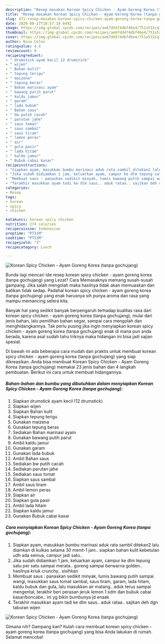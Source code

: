 ```yaml
---
description: "Resep masakan Korean Spicy Chicken - Ayam Goreng Korea (tanpa gochujang) | Cara Bikin Korean Spicy Chicken - Ayam Goreng Korea (tanpa gochujang) Yang Lezat"
title: "Resep masakan Korean Spicy Chicken - Ayam Goreng Korea (tanpa gochujang) | Cara Bikin Korean Spicy Chicken - Ayam Goreng Korea (tanpa gochujang) Yang Lezat"
slug: 471-resep-masakan-korean-spicy-chicken-ayam-goreng-korea-tanpa-gochujang-cara-bikin-korean-spicy-chicken-ayam-goreng-korea-tanpa-gochujang-yang-lezat
date: 2020-08-27T18:57:19.649Z
image: https://img-global.cpcdn.com/recipes/ae67dd474dbf46e4/751x532cq70/korean-spicy-chicken-ayam-goreng-korea-tanpa-gochujang-foto-resep-utama.jpg
thumbnail: https://img-global.cpcdn.com/recipes/ae67dd474dbf46e4/751x532cq70/korean-spicy-chicken-ayam-goreng-korea-tanpa-gochujang-foto-resep-utama.jpg
cover: https://img-global.cpcdn.com/recipes/ae67dd474dbf46e4/751x532cq70/korean-spicy-chicken-ayam-goreng-korea-tanpa-gochujang-foto-resep-utama.jpg
author: Nina Colon
ratingvalue: 4.4
reviewcount: 9
recipeingredient:
- " drumstick ayam kecil 12 drumstick"
- " wijen"
- " Bahan kulit"
- " tepung terigu"
- " maizena"
- " tepung beras"
- " Bahan marinasi ayam"
- " bawang putih parut"
- " kaldu jamur"
- " garam"
- " lada bubuk"
- " Bahan saus"
- " bw putih cacah"
- " parutan jahe"
- " saus tomat"
- " saus sambal"
- " saus tiram"
- " lemon peras"
- " air"
- " gula pasir"
- " lada hitam"
- " kaldu jamur"
- " Bubuk cabai kasar"
recipeinstructions:
- "Siapkan ayam, masukkan bumbu marinasi aduk rata sambil ditekan2 lalu diamkan di kulkas selama 30 menit-1 jam.. siapkan bahan kulit kebetulan udh ada semua, campur jadi satu.."
- "Jika sudah didiamkan 1 jam, keluarkan ayam, campur ke dlm tepung satu per satu sampai merata.. goreng sampai berwarna golden.. hasilnya kriuk crunchy.. sisihkan"
- "Membuat saus : panaskan sedikit minyak, tumis bawang putih sampai wangi, masukkan saus tomat sambal, saus tiram, garam, lada hitam, kaldu bubuk dan gula, lalu masukkan air matang.. aduk terus sampai mengental, terakhir beri perasan jeruk lemon 1 sdm dan bubuk cabai kasar/boncabe.. ini yg bikin bumbunya jd enaak"
- "Terakhir masukkan ayam tadi ke dlm saus.. aduk rataa.. sajikan deh dgn taburan wijen"
categories:
- Resep
tags:
- korean
- spicy
- chicken

katakunci: korean spicy chicken 
nutrition: 274 calories
recipecuisine: Indonesian
preptime: "PT31M"
cooktime: "PT53M"
recipeyield: "3"
recipecategory: Lunch

---
```



![Korean Spicy Chicken - Ayam Goreng Korea (tanpa gochujang)](https://img-global.cpcdn.com/recipes/ae67dd474dbf46e4/751x532cq70/korean-spicy-chicken-ayam-goreng-korea-tanpa-gochujang-foto-resep-utama.jpg)

Bunda lagi mencari ide resep korean spicy chicken - ayam goreng korea (tanpa gochujang) yang Lezat? Cara Memasaknya memang susah-susah gampang. Jika salah mengolah maka hasilnya tidak akan memuaskan dan bahkan tidak sedap. Padahal korean spicy chicken - ayam goreng korea (tanpa gochujang) yang enak harusnya sih punya aroma dan rasa yang mampu memancing selera kita.

Banyak hal yang sedikit banyak berpengaruh terhadap kualitas rasa dari korean spicy chicken - ayam goreng korea (tanpa gochujang), mulai dari jenis bahan, lalu pemilihan bahan segar, sampai cara mengolah dan menghidangkannya. Tak perlu pusing jika ingin menyiapkan korean spicy chicken - ayam goreng korea (tanpa gochujang) enak di mana pun anda berada, karena asal sudah tahu triknya maka hidangan ini bisa jadi sajian spesial.




Di bawah ini ada beberapa cara mudah dan praktis untuk membuat korean spicy chicken - ayam goreng korea (tanpa gochujang) yang siap dikreasikan. Anda bisa membuat Korean Spicy Chicken - Ayam Goreng Korea (tanpa gochujang) memakai 23 jenis bahan dan 4 langkah pembuatan. Berikut ini cara untuk membuat hidangannya.

<!--inarticleads1-->

##### Bahan-bahan dan bumbu yang dibutuhkan dalam menyiapkan Korean Spicy Chicken - Ayam Goreng Korea (tanpa gochujang):

1. Siapkan  drumstick ayam kecil (12 drumstick)
1. Siapkan  wijen
1. Siapkan  Bahan kulit
1. Siapkan  tepung terigu
1. Gunakan  maizena
1. Gunakan  tepung beras
1. Sediakan  Bahan marinasi ayam
1. Gunakan  bawang putih parut
1. Ambil  kaldu jamur
1. Gunakan  garam
1. Gunakan  lada bubuk
1. Ambil  Bahan saus
1. Sediakan  bw putih cacah
1. Sediakan  parutan jahe
1. Sediakan  saus tomat
1. Siapkan  saus sambal
1. Ambil  saus tiram
1. Ambil  lemon peras
1. Siapkan  air
1. Siapkan  gula pasir
1. Ambil  lada hitam
1. Siapkan  kaldu jamur
1. Gunakan  Bubuk cabai kasar




<!--inarticleads2-->

##### Cara menyiapkan Korean Spicy Chicken - Ayam Goreng Korea (tanpa gochujang):

1. Siapkan ayam, masukkan bumbu marinasi aduk rata sambil ditekan2 lalu diamkan di kulkas selama 30 menit-1 jam.. siapkan bahan kulit kebetulan udh ada semua, campur jadi satu..
1. Jika sudah didiamkan 1 jam, keluarkan ayam, campur ke dlm tepung satu per satu sampai merata.. goreng sampai berwarna golden.. hasilnya kriuk crunchy.. sisihkan
1. Membuat saus : panaskan sedikit minyak, tumis bawang putih sampai wangi, masukkan saus tomat sambal, saus tiram, garam, lada hitam, kaldu bubuk dan gula, lalu masukkan air matang.. aduk terus sampai mengental, terakhir beri perasan jeruk lemon 1 sdm dan bubuk cabai kasar/boncabe.. ini yg bikin bumbunya jd enaak
1. Terakhir masukkan ayam tadi ke dlm saus.. aduk rataa.. sajikan deh dgn taburan wijen
<img src="//assets-global.cpcdn.com/assets/icons/button_play-2c75c40dde080a61004c1f40b05d8f140eaff45d7e9e6481dc71c63d2e7c4909.png" alt="Korean Spicy Chicken - Ayam Goreng Korea (tanpa gochujang)">



Gimana nih? Gampang kan? Itulah cara membuat korean spicy chicken - ayam goreng korea (tanpa gochujang) yang bisa Anda lakukan di rumah. Selamat mencoba!
